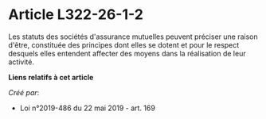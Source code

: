 # Article L322-26-1-2

Les statuts des sociétés d'assurance mutuelles peuvent préciser une raison d'être, constituée des principes dont elles se
dotent et pour le respect desquels elles entendent affecter des moyens dans la réalisation de leur activité.

**Liens relatifs à cet article**

_Créé par_:

  - Loi n°2019-486 du 22 mai 2019 - art. 169
